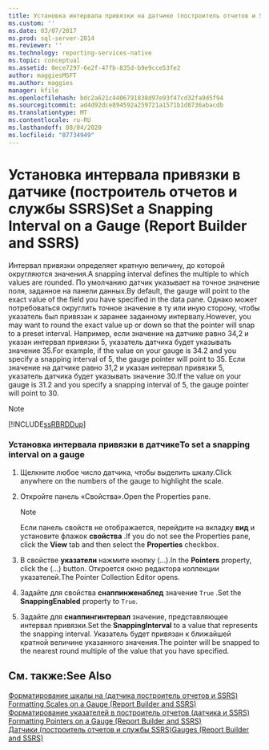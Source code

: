 ```yaml
---
title: Установка интервала привязки на датчике (построитель отчетов и SSRS) | Документация Майкрософт
ms.custom: ''
ms.date: 03/07/2017
ms.prod: sql-server-2014
ms.reviewer: ''
ms.technology: reporting-services-native
ms.topic: conceptual
ms.assetid: 0ece7297-6e2f-47fb-835d-b9e9cce53fe2
author: maggiesMSFT
ms.author: maggies
manager: kfile
ms.openlocfilehash: bdc2a621c4406791838d97e93f47cd32fa9d5f94
ms.sourcegitcommit: ad4d92dce894592a259721a1571b1d8736abacdb
ms.translationtype: MT
ms.contentlocale: ru-RU
ms.lasthandoff: 08/04/2020
ms.locfileid: "87734949"
---
```

# <a name="set-a-snapping-interval-on-a-gauge-report-builder-and-ssrs"></a><span data-ttu-id="92a33-102">Установка интервала привязки в датчике (построитель отчетов и службы SSRS)</span><span class="sxs-lookup"><span data-stu-id="92a33-102">Set a Snapping Interval on a Gauge (Report Builder and SSRS)</span></span>
  <span data-ttu-id="92a33-103">Интервал привязки определяет кратную величину, до которой округляются значения.</span><span class="sxs-lookup"><span data-stu-id="92a33-103">A snapping interval defines the multiple to which values are rounded.</span></span> <span data-ttu-id="92a33-104">По умолчанию датчик указывает на точное значение поля, заданное на панели данных.</span><span class="sxs-lookup"><span data-stu-id="92a33-104">By default, the gauge will point to the exact value of the field you have specified in the data pane.</span></span> <span data-ttu-id="92a33-105">Однако может потребоваться округлить точное значение в ту или иную сторону, чтобы указатель был привязан к заранее заданному интервалу.</span><span class="sxs-lookup"><span data-stu-id="92a33-105">However, you may want to round the exact value up or down so that the pointer will snap to a preset interval.</span></span> <span data-ttu-id="92a33-106">Например, если значение на датчике равно 34,2 и указан интервал привязки 5, указатель датчика будет указывать значение 35.</span><span class="sxs-lookup"><span data-stu-id="92a33-106">For example, if the value on your gauge is 34.2 and you specify a snapping interval of 5, the gauge pointer will point to 35.</span></span> <span data-ttu-id="92a33-107">Если значение на датчике равно 31,2 и указан интервал привязки 5, указатель датчика будет указывать значение 30.</span><span class="sxs-lookup"><span data-stu-id="92a33-107">If the value on your gauge is 31.2 and you specify a snapping interval of 5, the gauge pointer will point to 30.</span></span>  
  
> [!NOTE]  
>  [!INCLUDE[ssRBRDDup](../includes/ssrbrddup-md.md)]  
  
### <a name="to-set-a-snapping-interval-on-a-gauge"></a><span data-ttu-id="92a33-108">Установка интервала привязки в датчике</span><span class="sxs-lookup"><span data-stu-id="92a33-108">To set a snapping interval on a gauge</span></span>  
  
1.  <span data-ttu-id="92a33-109">Щелкните любое число датчика, чтобы выделить шкалу.</span><span class="sxs-lookup"><span data-stu-id="92a33-109">Click anywhere on the numbers of the gauge to highlight the scale.</span></span>  
  
2.  <span data-ttu-id="92a33-110">Откройте панель «Свойства».</span><span class="sxs-lookup"><span data-stu-id="92a33-110">Open the Properties pane.</span></span>  
  
    > [!NOTE]  
    >  <span data-ttu-id="92a33-111">Если панель свойств не отображается, перейдите на вкладку **вид** и установите флажок **свойства** .</span><span class="sxs-lookup"><span data-stu-id="92a33-111">If you do not see the Properties pane, click the **View** tab and then select the **Properties** checkbox.</span></span>  
  
3.  <span data-ttu-id="92a33-112">В свойстве **указатели** нажмите кнопку (...).</span><span class="sxs-lookup"><span data-stu-id="92a33-112">In the **Pointers** property, click the (...) button.</span></span> <span data-ttu-id="92a33-113">Откроется окно редактора коллекции указателей.</span><span class="sxs-lookup"><span data-stu-id="92a33-113">The Pointer Collection Editor opens.</span></span>  
  
4.  <span data-ttu-id="92a33-114">Задайте для свойства **снаппинженаблед** значение `True` .</span><span class="sxs-lookup"><span data-stu-id="92a33-114">Set the **SnappingEnabled** property to `True`.</span></span>  
  
5.  <span data-ttu-id="92a33-115">Задайте для **снаппингинтервал** значение, представляющее интервал привязки.</span><span class="sxs-lookup"><span data-stu-id="92a33-115">Set the **SnappingInterval** to a value that represents the snapping interval.</span></span> <span data-ttu-id="92a33-116">Указатель будет привязан к ближайшей кратной величине указанного значения.</span><span class="sxs-lookup"><span data-stu-id="92a33-116">The pointer will be snapped to the nearest round multiple of the value that you have specified.</span></span>  
  
## <a name="see-also"></a><span data-ttu-id="92a33-117">См. также:</span><span class="sxs-lookup"><span data-stu-id="92a33-117">See Also</span></span>  
 <span data-ttu-id="92a33-118">[Форматирование шкалы на &#40;датчика построитель отчетов и SSRS&#41;](report-design/formatting-scales-on-a-gauge-report-builder-and-ssrs.md) </span><span class="sxs-lookup"><span data-stu-id="92a33-118">[Formatting Scales on a Gauge &#40;Report Builder and SSRS&#41;](report-design/formatting-scales-on-a-gauge-report-builder-and-ssrs.md) </span></span>  
 <span data-ttu-id="92a33-119">[Форматирование указателей в построитель отчетов &#40;датчика и SSRS&#41;](report-design/formatting-pointers-on-a-gauge-report-builder-and-ssrs.md) </span><span class="sxs-lookup"><span data-stu-id="92a33-119">[Formatting Pointers on a Gauge &#40;Report Builder and SSRS&#41;](report-design/formatting-pointers-on-a-gauge-report-builder-and-ssrs.md) </span></span>  
 [<span data-ttu-id="92a33-120">Датчики (построитель отчетов и службы SSRS)</span><span class="sxs-lookup"><span data-stu-id="92a33-120">Gauges &#40;Report Builder and SSRS&#41;</span></span>](report-design/gauges-report-builder-and-ssrs.md)  
  
  
